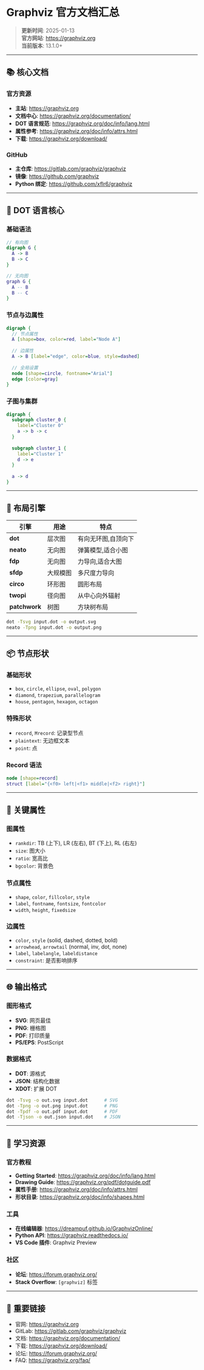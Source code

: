 # Graphviz 官方文档汇总

> **更新时间**: 2025-01-13  
> **官方网站**: https://graphviz.org  
> **当前版本**: 13.1.0+

---

## 📚 核心文档

### 官方资源
- **主站**: https://graphviz.org
- **文档中心**: https://graphviz.org/documentation/
- **DOT 语言规范**: https://graphviz.org/doc/info/lang.html
- **属性参考**: https://graphviz.org/doc/info/attrs.html
- **下载**: https://graphviz.org/download/

### GitHub
- **主仓库**: https://gitlab.com/graphviz/graphviz
- **镜像**: https://github.com/graphviz
- **Python 绑定**: https://github.com/xflr6/graphviz

---

## 🎯 DOT 语言核心

### 基础语法
```dot
// 有向图
digraph G {
  A -> B
  B -> C
}

// 无向图
graph G {
  A -- B
  B -- C
}
```

### 节点与边属性
```dot
digraph {
  // 节点属性
  A [shape=box, color=red, label="Node A"]
  
  // 边属性
  A -> B [label="edge", color=blue, style=dashed]
  
  // 全局设置
  node [shape=circle, fontname="Arial"]
  edge [color=gray]
}
```

### 子图与集群
```dot
digraph {
  subgraph cluster_0 {
    label="Cluster 0"
    a -> b -> c
  }
  
  subgraph cluster_1 {
    label="Cluster 1"
    d -> e
  }
  
  a -> d
}
```

---

## 🎨 布局引擎

| 引擎 | 用途 | 特点 |
|------|------|------|
| **dot** | 层次图 | 有向无环图,自顶向下 |
| **neato** | 无向图 | 弹簧模型,适合小图 |
| **fdp** | 无向图 | 力导向,适合大图 |
| **sfdp** | 大规模图 | 多尺度力导向 |
| **circo** | 环形图 | 圆形布局 |
| **twopi** | 径向图 | 从中心向外辐射 |
| **patchwork** | 树图 | 方块树布局 |

```bash
dot -Tsvg input.dot -o output.svg
neato -Tpng input.dot -o output.png
```

---

## 📦 节点形状

### 基础形状
- `box`, `circle`, `ellipse`, `oval`, `polygon`
- `diamond`, `trapezium`, `parallelogram`
- `house`, `pentagon`, `hexagon`, `octagon`

### 特殊形状
- `record`, `Mrecord`: 记录型节点
- `plaintext`: 无边框文本
- `point`: 点

### Record 语法
```dot
node [shape=record]
struct [label="{<f0> left|<f1> middle|<f2> right}"]
```

---

## 🔧 关键属性

### 图属性
- `rankdir`: TB (上下), LR (左右), BT (下上), RL (右左)
- `size`: 图大小
- `ratio`: 宽高比
- `bgcolor`: 背景色

### 节点属性
- `shape`, `color`, `fillcolor`, `style`
- `label`, `fontname`, `fontsize`, `fontcolor`
- `width`, `height`, `fixedsize`

### 边属性
- `color`, `style` (solid, dashed, dotted, bold)
- `arrowhead`, `arrowtail` (normal, inv, dot, none)
- `label`, `labelangle`, `labeldistance`
- `constraint`: 是否影响排序

---

## 🌐 输出格式

### 图形格式
- **SVG**: 网页最佳
- **PNG**: 栅格图
- **PDF**: 打印质量
- **PS/EPS**: PostScript

### 数据格式
- **DOT**: 源格式
- **JSON**: 结构化数据
- **XDOT**: 扩展 DOT

```bash
dot -Tsvg -o out.svg input.dot      # SVG
dot -Tpng -o out.png input.dot      # PNG
dot -Tpdf -o out.pdf input.dot      # PDF
dot -Tjson -o out.json input.dot    # JSON
```

---

## 📖 学习资源

### 官方教程
- **Getting Started**: https://graphviz.org/doc/info/lang.html
- **Drawing Guide**: https://graphviz.org/pdf/dotguide.pdf
- **属性手册**: https://graphviz.org/doc/info/attrs.html
- **形状目录**: https://graphviz.org/doc/info/shapes.html

### 工具
- **在线编辑器**: https://dreampuf.github.io/GraphvizOnline/
- **Python API**: https://graphviz.readthedocs.io/
- **VS Code 插件**: Graphviz Preview

### 社区
- **论坛**: https://forum.graphviz.org/
- **Stack Overflow**: `[graphviz]` 标签

---

## 🔗 重要链接

- 官网: https://graphviz.org
- GitLab: https://gitlab.com/graphviz/graphviz
- 文档: https://graphviz.org/documentation/
- 下载: https://graphviz.org/download/
- 论坛: https://forum.graphviz.org/
- FAQ: https://graphviz.org/faq/
